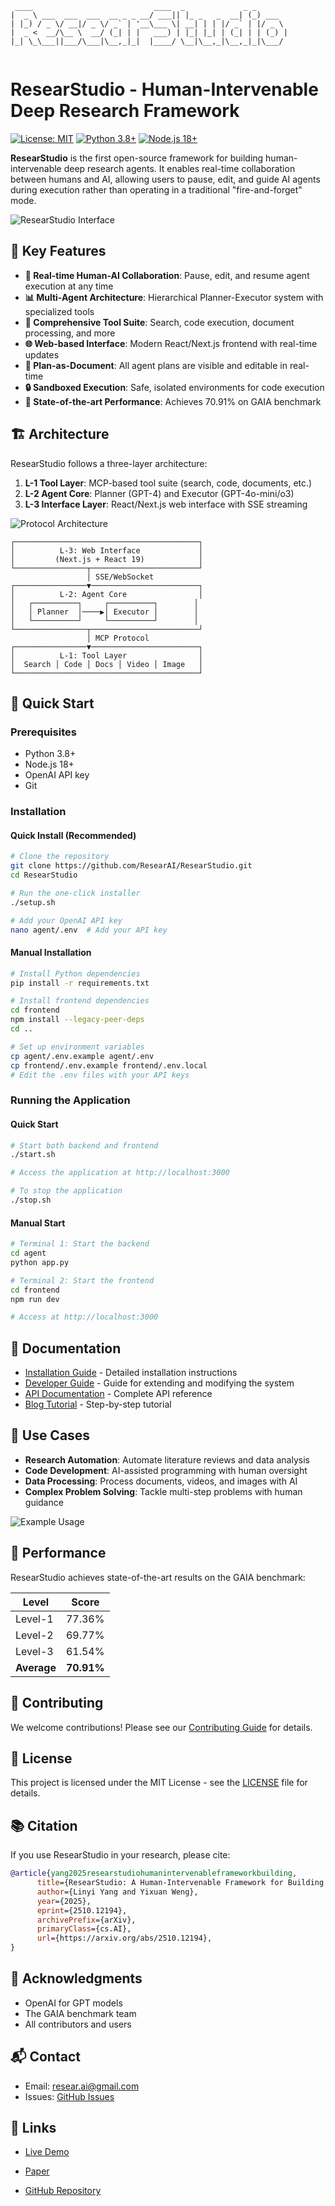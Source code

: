 ```
 ____                           ____  _             _ _       
|  _ \ ___  ___  ___  __ _ _ __/ ___|| |_ _   _  __| (_) ___  
| |_) / _ \/ __|/ _ \/ _` | '__\___ \| __| | | |/ _` | |/ _ \ 
|  _ <  __/\__ \  __/ (_| | |   ___) | |_| |_| | (_| | | (_) |
|_| \_\___||___/\___|\__,_|_|  |____/ \__|\__,_|\__,_|_|\___/ 
                                                               
```

# ResearStudio - Human-Intervenable Deep Research Framework

[![License: MIT](https://img.shields.io/badge/License-MIT-yellow.svg)](https://opensource.org/licenses/MIT)
[![Python 3.8+](https://img.shields.io/badge/python-3.8+-blue.svg)](https://www.python.org/downloads/)
[![Node.js 18+](https://img.shields.io/badge/node.js-18+-green.svg)](https://nodejs.org/)

**ResearStudio** is the first open-source framework for building human-intervenable deep research agents. It enables real-time collaboration between humans and AI, allowing users to pause, edit, and guide AI agents during execution rather than operating in a traditional "fire-and-forget" mode.

![ResearStudio Interface](./img/researstudio.png)

## 🌟 Key Features

- **🤝 Real-time Human-AI Collaboration**: Pause, edit, and resume agent execution at any time
- **📊 Multi-Agent Architecture**: Hierarchical Planner-Executor system with specialized tools
- **🔧 Comprehensive Tool Suite**: Search, code execution, document processing, and more
- **🌐 Web-based Interface**: Modern React/Next.js frontend with real-time updates
- **📝 Plan-as-Document**: All agent plans are visible and editable in real-time
- **🔒 Sandboxed Execution**: Safe, isolated environments for code execution
- **🚀 State-of-the-art Performance**: Achieves 70.91% on GAIA benchmark

## 🏗️ Architecture

ResearStudio follows a three-layer architecture:

1. **L-1 Tool Layer**: MCP-based tool suite (search, code, documents, etc.)
2. **L-2 Agent Core**: Planner (GPT-4) and Executor (GPT-4o-mini/o3) 
3. **L-3 Interface Layer**: React/Next.js web interface with SSE streaming

![Protocol Architecture](./img/protocol.png)

```
┌─────────────────────────────────────────┐
│          L-3: Web Interface             │
│         (Next.js + React 19)            │
└────────────────┬────────────────────────┘
                 │ SSE/WebSocket
┌────────────────▼────────────────────────┐
│          L-2: Agent Core                │
│   ┌──────────┐     ┌──────────┐        │
│   │ Planner  │────▶│ Executor │        │
│   └──────────┘     └──────────┘        │
└────────────────┬────────────────────────┘
                 │ MCP Protocol
┌────────────────▼────────────────────────┐
│          L-1: Tool Layer                │
│  Search │ Code │ Docs │ Video │ Image   │
└─────────────────────────────────────────┘
```

## 🚀 Quick Start

### Prerequisites

- Python 3.8+
- Node.js 18+
- OpenAI API key
- Git

### Installation

#### Quick Install (Recommended)

```bash
# Clone the repository
git clone https://github.com/ResearAI/ResearStudio.git
cd ResearStudio

# Run the one-click installer
./setup.sh

# Add your OpenAI API key
nano agent/.env  # Add your API key
```

#### Manual Installation

```bash
# Install Python dependencies
pip install -r requirements.txt

# Install frontend dependencies
cd frontend
npm install --legacy-peer-deps
cd ..

# Set up environment variables
cp agent/.env.example agent/.env
cp frontend/.env.example frontend/.env.local
# Edit the .env files with your API keys
```

### Running the Application

#### Quick Start

```bash
# Start both backend and frontend
./start.sh

# Access the application at http://localhost:3000

# To stop the application
./stop.sh
```

#### Manual Start

```bash
# Terminal 1: Start the backend
cd agent
python app.py

# Terminal 2: Start the frontend
cd frontend
npm run dev

# Access at http://localhost:3000
```

## 📖 Documentation

- [Installation Guide](./INSTALL.md) - Detailed installation instructions
- [Developer Guide](./DEVELOPER.md) - Guide for extending and modifying the system
- [API Documentation](./API.md) - Complete API reference
- [Blog Tutorial](./BLOG_TUTORIAL.md) - Step-by-step tutorial

## 🎯 Use Cases

- **Research Automation**: Automate literature reviews and data analysis
- **Code Development**: AI-assisted programming with human oversight
- **Data Processing**: Process documents, videos, and images with AI
- **Complex Problem Solving**: Tackle multi-step problems with human guidance

![Example Usage](./img/example.png)

## 🧪 Performance

ResearStudio achieves state-of-the-art results on the GAIA benchmark:

| Level | Score |
|-------|-------|
| Level-1 | 77.36% |
| Level-2 | 69.77% |
| Level-3 | 61.54% |
| **Average** | **70.91%** |

## 🤝 Contributing

We welcome contributions! Please see our [Contributing Guide](./CONTRIBUTING.md) for details.

## 📄 License

This project is licensed under the MIT License - see the [LICENSE](./LICENSE) file for details.

## 📚 Citation

If you use ResearStudio in your research, please cite:

```bibtex
@article{yang2025researstudiohumanintervenableframeworkbuilding,
      title={ResearStudio: A Human-Intervenable Framework for Building Controllable Deep-Research Agents}, 
      author={Linyi Yang and Yixuan Weng},
      year={2025},
      eprint={2510.12194},
      archivePrefix={arXiv},
      primaryClass={cs.AI},
      url={https://arxiv.org/abs/2510.12194}, 
}
```

## 🙏 Acknowledgments

- OpenAI for GPT models
- The GAIA benchmark team
- All contributors and users

## 📬 Contact

- Email: resear.ai@gmail.com
- Issues: [GitHub Issues](https://github.com/ResearAI/ResearStudio/issues)

## 🔗 Links

- [Live Demo](http://ai-researcher.net:3000/)
- [Paper](https://arxiv.org/abs/your-paper-id)

- [GitHub Repository](https://github.com/ResearAI/ResearStudio)

